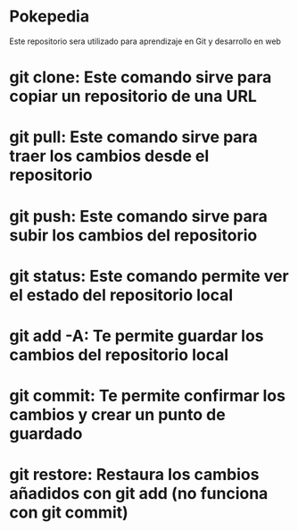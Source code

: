 # Pokepedia
Este repositorio sera utilizado para aprendizaje en Git y desarrollo en web
 
# git clone: Este comando sirve para copiar un repositorio de una URL
# git pull: Este comando sirve para traer los cambios desde el repositorio
# git push: Este comando sirve para subir los cambios del repositorio
# git status: Este comando permite ver el estado del repositorio local
# git add -A: Te permite guardar los cambios del repositorio local
# git commit: Te permite confirmar los cambios y crear un punto de guardado
# git restore: Restaura los cambios añadidos con git add (no funciona con git commit)